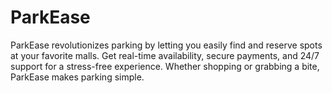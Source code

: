 # ParkEase
ParkEase revolutionizes parking by letting you easily find and reserve spots at your favorite malls. Get real-time availability, secure payments, and 24/7 support for a stress-free experience. Whether shopping or grabbing a bite, ParkEase makes parking simple. 
